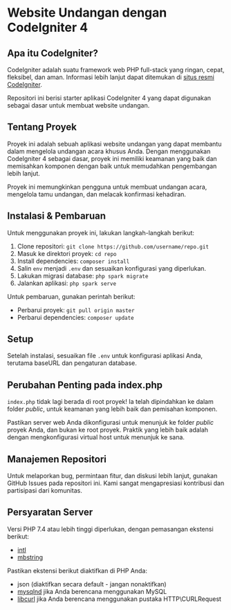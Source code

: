 # Website Undangan dengan CodeIgniter 4

## Apa itu CodeIgniter?

CodeIgniter adalah suatu framework web PHP full-stack yang ringan, cepat, fleksibel, dan aman.
Informasi lebih lanjut dapat ditemukan di [situs resmi CodeIgniter](https://codeigniter.com).

Repositori ini berisi starter aplikasi CodeIgniter 4 yang dapat digunakan sebagai dasar untuk membuat website undangan.

## Tentang Proyek

Proyek ini adalah sebuah aplikasi website undangan yang dapat membantu dalam mengelola undangan acara khusus Anda. Dengan menggunakan CodeIgniter 4 sebagai dasar, proyek ini memiliki keamanan yang baik dan memisahkan komponen dengan baik untuk memudahkan pengembangan lebih lanjut.

Proyek ini memungkinkan pengguna untuk membuat undangan acara, mengelola tamu undangan, dan melacak konfirmasi kehadiran.

## Instalasi & Pembaruan

Untuk menggunakan proyek ini, lakukan langkah-langkah berikut:

1. Clone repositori: `git clone https://github.com/username/repo.git`
2. Masuk ke direktori proyek: `cd repo`
3. Install dependencies: `composer install`
4. Salin `env` menjadi `.env` dan sesuaikan konfigurasi yang diperlukan.
5. Lakukan migrasi database: `php spark migrate`
6. Jalankan aplikasi: `php spark serve`

Untuk pembaruan, gunakan perintah berikut:

- Perbarui proyek: `git pull origin master`
- Perbarui dependencies: `composer update`

## Setup

Setelah instalasi, sesuaikan file `.env` untuk konfigurasi aplikasi Anda, terutama baseURL
dan pengaturan database.

## Perubahan Penting pada index.php

`index.php` tidak lagi berada di root proyek! Ia telah dipindahkan ke dalam folder *public*,
untuk keamanan yang lebih baik dan pemisahan komponen.

Pastikan server web Anda dikonfigurasi untuk menunjuk ke folder *public* proyek Anda, dan
bukan ke root proyek. Praktik yang lebih baik adalah dengan mengkonfigurasi virtual host untuk menunjuk ke sana.

## Manajemen Repositori

Untuk melaporkan bug, permintaan fitur, dan diskusi lebih lanjut, gunakan GitHub Issues pada repositori ini. Kami sangat mengapresiasi kontribusi dan partisipasi dari komunitas.

## Persyaratan Server

Versi PHP 7.4 atau lebih tinggi diperlukan, dengan pemasangan ekstensi berikut:

- [intl](http://php.net/manual/en/intl.requirements.php)
- [mbstring](http://php.net/manual/en/mbstring.installation.php)

Pastikan ekstensi berikut diaktifkan di PHP Anda:

- json (diaktifkan secara default - jangan nonaktifkan)
- [mysqlnd](http://php.net/manual/en/mysqlnd.install.php) jika Anda berencana menggunakan MySQL
- [libcurl](http://php.net/manual/en/curl.requirements.php) jika Anda berencana menggunakan pustaka HTTP\CURLRequest
